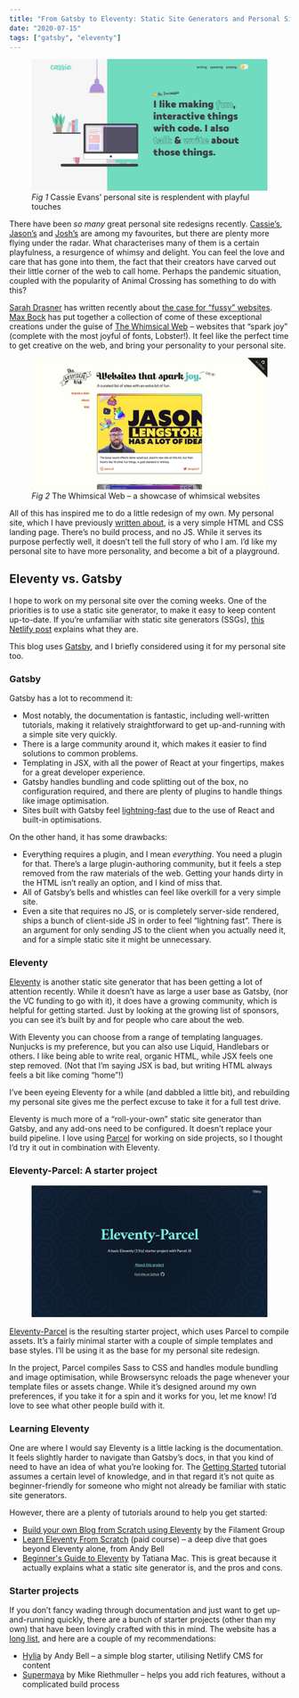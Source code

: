 ```yaml
---
title: "From Gatsby to Eleventy: Static Site Generators and Personal Sites"
date: "2020-07-15"
tags: ["gatsby", "eleventy"]
---
```


<figure>
  <img src="from-gatsby-to-eleventy-01.jpg" alt="Screenshot of Cassie Evans’ personal site">
  <figcaption><em>Fig 1</em> Cassie Evans’ personal site is resplendent with playful touches</figcaption>
</figure>

There have been _so many_ great personal site redesigns recently. [Cassie’s](https://www.cassie.codes/), [Jason’s](https://www.jason.af/) and [Josh’s](https://joshwcomeau.com/) are among my favourites, but there are plenty more flying under the radar. What characterises many of them is a certain playfulness, a resurgence of whimsy and delight. You can feel the love and care that has gone into them, the fact that their creators have carved out their little corner of the web to call home. Perhaps the pandemic situation, coupled with the popularity of Animal Crossing has something to do with this?

[Sarah Drasner](https://sarahdrasnerdesign.com/) has written recently about [the case for “fussy” websites](https://css-tricks.com/in-defense-of-a-fussy-website/). [Max Bock](https://mxb.dev) has put together a collection of come of these exceptional creations under the guise of [The Whimsical Web](https://whimsical.club/) – websites that “spark joy” (complete with the most joyful of fonts, Lobster!). It feel like the perfect time to get creative on the web, and bring your personality to your personal site.

<figure>
  <img src="from-gatsby-to-eleventy-02.jpg" alt="Screenshot of The Whimsical Web">
  <figcaption><em>Fig 2</em> The Whimsical Web – a showcase of whimsical websites</figcaption>
</figure>

All of this has inspired me to do a little redesign of my own. My personal site, which I have previously [written about](), is a very simple HTML and CSS landing page. There’s no build process, and no JS. While it serves its purpose perfectly well, it doesn’t tell the full story of who I am. I’d like my personal site to have more personality, and become a bit of a playground.

## Eleventy vs. Gatsby

I hope to work on my personal site over the coming weeks. One of the priorities is to use a static site generator, to make it easy to keep content up-to-date. If you’re unfamiliar with static site generators (SSGs), [this Netlify post](https://www.netlify.com/blog/2020/04/14/what-is-a-static-site-generator-and-3-ways-to-find-the-best-one/) explains what they are.

This blog uses [Gatsby](https://www.gatsbyjs.org/), and I briefly considered using it for my personal site too.

### Gatsby

Gatsby has a lot to recommend it:

- Most notably, the documentation is fantastic, including well-written tutorials, making it relatively straightforward to get up-and-running with a simple site very quickly.
- There is a large community around it, which makes it easier to find solutions to common problems.
- Templating in JSX, with all the power of React at your fingertips, makes for a great developer experience.
- Gatsby handles bundling and code splitting out of the box, no configuration required, and there are plenty of plugins to handle things like image optimisation.
- Sites built with Gatsby feel [lightning-fast](https://www.freecodecamp.org/news/how-gatsby-is-so-blazing-fast-c99a6f2d405e/) due to the use of React and built-in optimisations.

On the other hand, it has some drawbacks:

- Everything requires a plugin, and I mean _everything_. You need a plugin for that. There’s a large plugin-authoring community, but it feels a step removed from the raw materials of the web. Getting your hands dirty in the HTML isn’t really an option, and I kind of miss that.
- All of Gatsby’s bells and whistles can feel like overkill for a very simple site.
- Even a site that requires no JS, or is completely server-side rendered, ships a bunch of client-side JS in order to feel “lightning fast”. There is an argument for only sending JS to the client when you actually need it, and for a simple static site it might be unnecessary.

### Eleventy

[Eleventy](https://www.11ty.dev) is another static site generator that has been getting a lot of attention recently. While it doesn’t have as large a user base as Gatsby, (nor the VC funding to go with it), it does have a growing community, which is helpful for getting started. Just by looking at the growing list of sponsors, you can see it’s built by and for people who care about the web.

With Eleventy you can choose from a range of templating languages. Nunjucks is my preference, but you can also use Liquid, Handlebars or others. I like being able to write real, organic HTML, while JSX feels one step removed. (Not that I’m saying JSX is bad, but writing HTML always feels a bit like coming “home”!)

I’ve been eyeing Eleventy for a while (and dabbled a little bit), and rebuilding my personal site gives me the perfect excuse to take it for a full test drive.

Eleventy is much more of a “roll-your-own” static site generator than Gatsby, and any add-ons need to be configured. It doesn’t replace your build pipeline. I love using [Parcel](https://parceljs.org/) for working on side projects, so I thought I’d try it out in combination with Eleventy.

### Eleventy-Parcel: A starter project

<figure>
  <img src="from-gatsby-to-eleventy-03.jpg" alt="Screenshot of Eleventy-Parcel, a starter project">
</figure>

[Eleventy-Parcel](https://eleventy-parcel.netlify.app/) is the resulting starter project, which uses Parcel to compile assets. It’s a fairly minimal starter with a couple of simple templates and base styles. I’ll be using it as the base for my personal site redesign.

In the project, Parcel compiles Sass to CSS and handles module bundling and image optimisation, while Browsersync reloads the page whenever your template files or assets change. While it’s designed around my own preferences, if you take it for a spin and it works for you, let me know! I’d love to see what other people build with it.

### Learning Eleventy

One are where I would say Eleventy is a little lacking is the documentation. It feels slightly harder to navigate than Gatsby’s docs, in that you kind of need to have an idea of what you’re looking for. The [Getting Started](https://www.11ty.dev/docs/getting-started/) tutorial assumes a certain level of knowledge, and in that regard it’s not quite as beginner-friendly for someone who might not already be familiar with static site generators.

However, there are a plenty of tutorials around to help you get started:

- [Build your own Blog from Scratch using Eleventy](https://www.filamentgroup.com/lab/build-a-blog/) by the Filament Group
- [Learn Eleventy From Scratch](https://piccalil.li/course/learn-eleventy-from-scratch/) (paid course) – a deep dive that goes beyond Eleventy alone, from Andy Bell
- [Beginner's Guide to Eleventy](https://tatianamac.com/posts/beginner-eleventy-tutorial-parti/) by Tatiana Mac. This is great because it actually explains what a static site generator is, and the pros and cons.

### Starter projects

If you don’t fancy wading through documentation and just want to get up-and-running quickly, there are a bunch of starter projects (other than my own) that have been lovingly crafted with this in mind. The website has a [long list](https://www.11ty.dev/docs/starter/), and here are a couple of my recommendations:

- [Hylia](https://hylia.website/) by Andy Bell – a simple blog starter, utilising Netlify CMS for content
- [Supermaya](https://supermaya-demo.netlify.app/) by Mike Riethmuller – helps you add rich features, without a complicated build process
